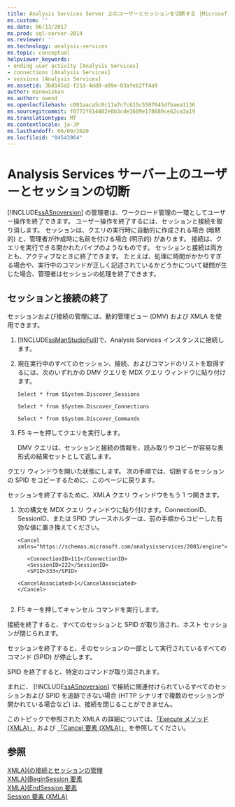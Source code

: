 ```yaml
---
title: Analysis Services Server 上のユーザーとセッションを切断する |Microsoft Docs
ms.custom: ''
ms.date: 06/13/2017
ms.prod: sql-server-2014
ms.reviewer: ''
ms.technology: analysis-services
ms.topic: conceptual
helpviewer_keywords:
- ending user activity [Analysis Services]
- connections [Analysis Services]
- sessions [Analysis Services]
ms.assetid: 3b0145a2-f21d-4dd0-a09e-83afeb2ff4a9
author: minewiskan
ms.author: owend
ms.openlocfilehash: c001aaca5c0c11a7c7c615c5507045dfbaea1136
ms.sourcegitcommit: f0772f614482e0b3cde3609e178689ce62ca3a19
ms.translationtype: MT
ms.contentlocale: ja-JP
ms.lasthandoff: 06/09/2020
ms.locfileid: "84543964"
---
```

# <a name="disconnect-users-and-sessions-on-analysis-services-server"></a>Analysis Services サーバー上のユーザーとセッションの切断
  [!INCLUDE[ssASnoversion](../../includes/ssasnoversion-md.md)] の管理者は、ワークロード管理の一環としてユーザー操作を終了できます。 ユーザー操作を終了するには、セッションと接続を取り消します。 セッションは、クエリの実行時に自動的に作成される場合 (暗黙的) と、管理者が作成時に名前を付ける場合 (明示的) があります。 接続は、クエリを実行できる開かれたパイプのようなものです。 セッションと接続は両方とも、アクティブなときに終了できます。 たとえば、処理に時間がかかりすぎる場合や、実行中のコマンドが正しく記述されているかどうかについて疑問が生じた場合、管理者はセッションの処理を終了できます。  
  
## <a name="ending-sessions-and-connections"></a>セッションと接続の終了  
 セッションおよび接続の管理には、動的管理ビュー (DMV) および XMLA を使用できます。  
  
1.  [!INCLUDE[ssManStudioFull](../../includes/ssmanstudiofull-md.md)]で、Analysis Services インスタンスに接続します。  
  
2.  現在実行中のすべてのセッション、接続、およびコマンドのリストを取得するには、次のいずれかの DMV クエリを MDX クエリ ウィンドウに貼り付けます。  
  
     `Select * from $System.Discover_Sessions`  
  
     `Select * from $System.Discover_Connections`  
  
     `Select * from $System.Discover_Commands`  
  
3.  F5 キーを押してクエリを実行します。  
  
     DMV クエリは、セッションと接続の情報を、読み取りやコピーが容易な表形式の結果セットとして返します。  
  
 クエリ ウィンドウを開いた状態にします。 次の手順では、切断するセッションの SPID をコピーするために、このページに戻ります。  
  
 セッションを終了するために、XMLA クエリ ウィンドウをもう 1 つ開きます。  
  
1.  次の構文を MDX クエリ ウィンドウに貼り付けます。ConnectionID、SessionID、または SPID プレースホルダーは、前の手順からコピーした有効な値に置き換えてください。  
  
    ```  
    <Cancel xmlns="https://schemas.microsoft.com/analysisservices/2003/engine">  
  
       <ConnectionID>111</ConnectionID>  
       <SessionID>222</SessionID>  
       <SPID>333</SPID>  
  
    <CancelAssociated>1</CancelAssociated>  
    </Cancel>  
  
    ```  
  
2.  F5 キーを押してキャンセル コマンドを実行します。  
  
 接続を終了すると、すべてのセッションと SPID が取り消され、ホスト セッションが閉じられます。  
  
 セッションを終了すると、そのセッションの一部として実行されているすべてのコマンド (SPID) が停止します。  
  
 SPID を終了すると、特定のコマンドが取り消されます。  
  
 まれに、 [!INCLUDE[ssASnoversion](../../includes/ssasnoversion-md.md)] で接続に関連付けられているすべてのセッションおよび SPID を追跡できない場合 (HTTP シナリオで複数のセッションが開かれている場合など) は、接続を閉じることができません。  
  
 このトピックで参照された XMLA の詳細については、[「Execute メソッド (XMLA)」](https://docs.microsoft.com/bi-reference/xmla/xml-elements-methods-execute) および [「Cancel 要素 (XMLA)」](https://docs.microsoft.com/bi-reference/xmla/xml-elements-commands/cancel-element-xmla) を参照してください。  
  
## <a name="see-also"></a>参照  
 [XMLA&#41;&#40;の接続とセッションの管理](../multidimensional-models-scripting-language-assl-xmla/managing-connections-and-sessions-xmla.md)   
 [XMLA&#41;&#40;BeginSession 要素](https://docs.microsoft.com/bi-reference/xmla/xml-elements-headers/beginsession-element-xmla)   
 [XMLA&#41;&#40;EndSession 要素](https://docs.microsoft.com/bi-reference/xmla/xml-elements-headers/endsession-element-xmla)   
 [Session 要素 (XMLA)](https://docs.microsoft.com/bi-reference/xmla/xml-elements-headers/session-element-xmla)  
  
  
